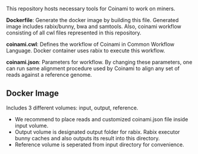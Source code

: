 This repository hosts necessary tools for Coinami to work on miners. 

**Dockerfile**: Generate the docker image by building this file. Generated image includes rabix/bunny, bwa and samtools. Also, coinami workflow consisting of all cwl files represented in this repository.

**coinami.cwl**: Defines the workflow of Coinami in Common Workflow Language. Docker container uses rabix to execute this workflow.

**coinami.json**: Parameters for workflow. By changing these parameters, one can run same alignment procedure used by Coinami to align any set of reads against a reference genome.

## Docker Image

Includes 3 different volumes: input, output, reference.

- We recommend to place reads and customized coinami.json file inside input volume.
- Output volume is designated output folder for rabix. Rabix executor bunny caches and also outputs its result into this directory.
- Reference volume is seperated from input directory for convenience.

